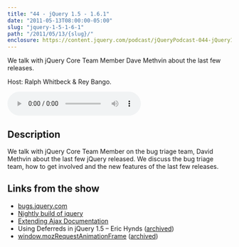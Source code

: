 ```yaml
---
title: "44 - jQuery 1.5 - 1.6.1"
date: "2011-05-13T08:00:00-05:00"
slug: "jquery-1-5-1-6-1"
path: "/2011/05/13/{slug}/"
enclosure: https://content.jquery.com/podcast/jQueryPodcast-044-jQuery15161.mp3
---
```

We talk with jQuery Core Team Member Dave Methvin about the last few releases.

Host: Ralph Whitbeck &amp; Rey Bango.

<audio src="https://content.jquery.com/podcast/jQueryPodcast-044-jQuery15161.mp3" controls=""></audio>

## Description

We talk with jQuery Core Team Member on the bug triage team, David Methvin about the last few jQuery released. We discuss the bug triage team, how to get involved and the new features of the last few releases.

## Links from the show

* [bugs.jquery.com](http://bugs.jquery.com/)
* [Nightly build of jquery](http://code.jquery.com/jquery-git.js)
* [Extending Ajax Documentation](http://api.jquery.com/extending-ajax)
* Using Deferreds in jQuery 1.5 – Eric Hynds ([archived](http://web.archive.org/web/20110714040351/http://www.erichynds.com/jquery/using-deferreds-in-jquery))
* [window.mozRequestAnimationFrame](https://developer.mozilla.org/en/DOM/window.mozRequestAnimationFrame) ([archived](http://web.archive.org/web/20110430073142/https://developer.mozilla.org/en/DOM/window.mozRequestAnimationFrame))
